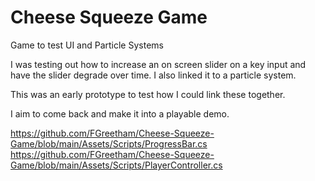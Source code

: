 # Cheese Squeeze Game
 Game to test UI and Particle Systems
 
 I was testing out how to increase an on screen slider on a key input and have the slider degrade over time. 
 I also linked it to a particle system. 

This was an early prototype to test how I could link these together. 

I aim to come back and make it into a playable demo.


https://github.com/FGreetham/Cheese-Squeeze-Game/blob/main/Assets/Scripts/ProgressBar.cs 
https://github.com/FGreetham/Cheese-Squeeze-Game/blob/main/Assets/Scripts/PlayerController.cs
